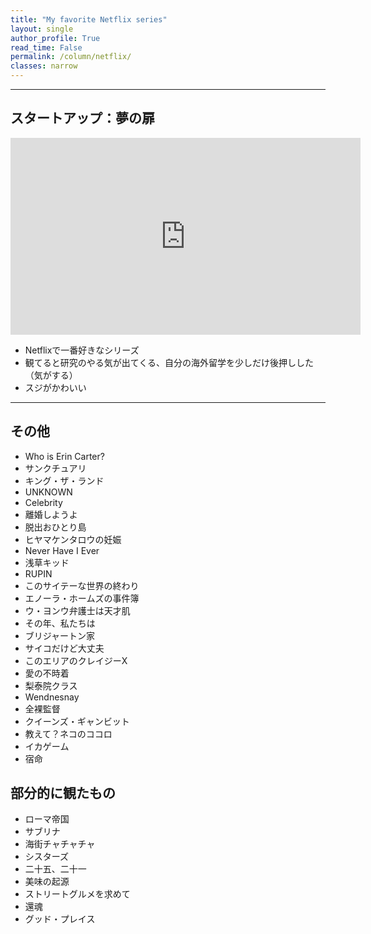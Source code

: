 ```yaml
---
title: "My favorite Netflix series"
layout: single
author_profile: True
read_time: False
permalink: /column/netflix/
classes: narrow
---
```


---

## スタートアップ：夢の扉

<iframe src="https://www.youtube.com/embed/2xCROSBKD08" width="560" height="315" frameborder="0"> </iframe>

- Netflixで一番好きなシリーズ
- 観てると研究のやる気が出てくる、自分の海外留学を少しだけ後押しした（気がする）
- スジがかわいい

---

## その他

- Who is Erin Carter?
- サンクチュアリ
- キング・ザ・ランド
- UNKNOWN
- Celebrity
- 離婚しようよ
- 脱出おひとり島
- ヒヤマケンタロウの妊娠
- Never Have I Ever
- 浅草キッド
- RUPIN
- このサイテーな世界の終わり
- エノーラ・ホームズの事件簿
- ウ・ヨンウ弁護士は天才肌
- その年、私たちは
- ブリジャートン家
- サイコだけど大丈夫
- このエリアのクレイジーX
- 愛の不時着
- 梨泰院クラス
- Wendnesnay
- 全裸監督
- クイーンズ・ギャンビット
- 教えて？ネコのココロ
- イカゲーム
- 宿命

## 部分的に観たもの

- ローマ帝国
- サブリナ
- 海街チャチャチャ
- シスターズ
- 二十五、二十一
- 美味の起源
- ストリートグルメを求めて
- 還魂
- グッド・プレイス
